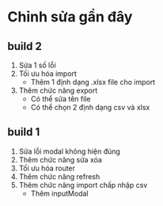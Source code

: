# Chỉnh sửa gần đây

## build 2
1. Sửa 1 số lỗi
1. Tối ưu hóa import
    - Thêm 1 định dạng .xlsx file cho import
1. Thêm chức năng export
    - Có thể sửa tên file
    - Có thể chọn 2 định dạng csv và xlsx

## build 1
1. Sửa lỗi modal không hiện đúng
1. Thêm chức năng sửa xóa
1. Tối ưu hóa router
1. Thêm chức năng refresh
1. Thêm chức năng import chấp nhập csv
    - Thêm inputModal